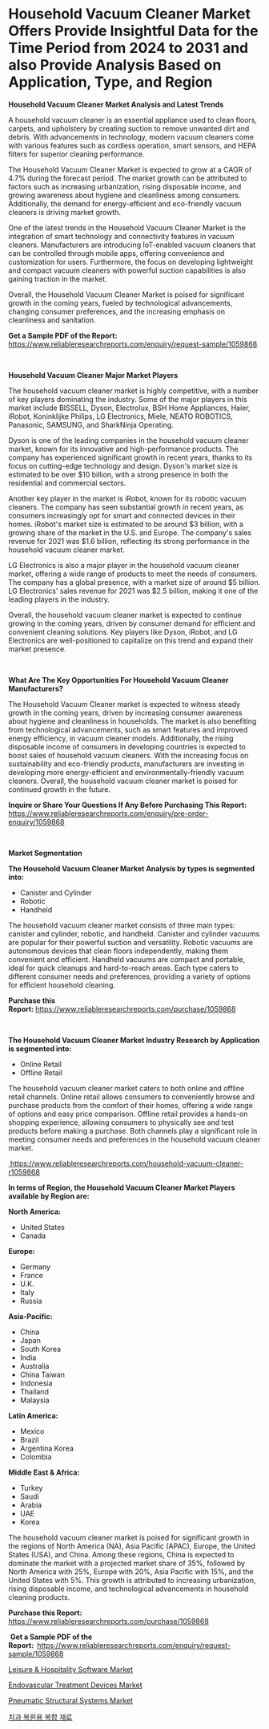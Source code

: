 <p><h1>Household Vacuum Cleaner Market Offers Provide Insightful Data for the Time Period from 2024 to 2031 and also Provide Analysis Based on Application, Type, and Region</h1></p><p><strong>Household Vacuum Cleaner Market Analysis and Latest Trends</strong></p>
<p><p>A household vacuum cleaner is an essential appliance used to clean floors, carpets, and upholstery by creating suction to remove unwanted dirt and debris. With advancements in technology, modern vacuum cleaners come with various features such as cordless operation, smart sensors, and HEPA filters for superior cleaning performance.</p><p>The Household Vacuum Cleaner Market is expected to grow at a CAGR of 4.7% during the forecast period. The market growth can be attributed to factors such as increasing urbanization, rising disposable income, and growing awareness about hygiene and cleanliness among consumers. Additionally, the demand for energy-efficient and eco-friendly vacuum cleaners is driving market growth.</p><p>One of the latest trends in the Household Vacuum Cleaner Market is the integration of smart technology and connectivity features in vacuum cleaners. Manufacturers are introducing IoT-enabled vacuum cleaners that can be controlled through mobile apps, offering convenience and customization for users. Furthermore, the focus on developing lightweight and compact vacuum cleaners with powerful suction capabilities is also gaining traction in the market.</p><p>Overall, the Household Vacuum Cleaner Market is poised for significant growth in the coming years, fueled by technological advancements, changing consumer preferences, and the increasing emphasis on cleanliness and sanitation.</p></p>
<p><strong>Get a Sample PDF of the Report:&nbsp;</strong> <a href="https://www.reliableresearchreports.com/enquiry/request-sample/1059868">https://www.reliableresearchreports.com/enquiry/request-sample/1059868</a></p>
<p>&nbsp;</p>
<p><strong>Household Vacuum Cleaner Major Market Players</strong></p>
<p><p>The household vacuum cleaner market is highly competitive, with a number of key players dominating the industry. Some of the major players in this market include BISSELL, Dyson, Electrolux, BSH Home Appliances, Haier, iRobot, Koninklijke Philips, LG Electronics, Miele, NEATO ROBOTICS, Panasonic, SAMSUNG, and SharkNinja Operating.</p><p>Dyson is one of the leading companies in the household vacuum cleaner market, known for its innovative and high-performance products. The company has experienced significant growth in recent years, thanks to its focus on cutting-edge technology and design. Dyson's market size is estimated to be over $10 billion, with a strong presence in both the residential and commercial sectors.</p><p>Another key player in the market is iRobot, known for its robotic vacuum cleaners. The company has seen substantial growth in recent years, as consumers increasingly opt for smart and connected devices in their homes. iRobot's market size is estimated to be around $3 billion, with a growing share of the market in the U.S. and Europe. The company's sales revenue for 2021 was $1.6 billion, reflecting its strong performance in the household vacuum cleaner market.</p><p>LG Electronics is also a major player in the household vacuum cleaner market, offering a wide range of products to meet the needs of consumers. The company has a global presence, with a market size of around $5 billion. LG Electronics' sales revenue for 2021 was $2.5 billion, making it one of the leading players in the industry.</p><p>Overall, the household vacuum cleaner market is expected to continue growing in the coming years, driven by consumer demand for efficient and convenient cleaning solutions. Key players like Dyson, iRobot, and LG Electronics are well-positioned to capitalize on this trend and expand their market presence.</p></p>
<p>&nbsp;</p>
<p><strong>What Are The Key Opportunities For Household Vacuum Cleaner Manufacturers?</strong></p>
<p><p>The Household Vacuum Cleaner market is expected to witness steady growth in the coming years, driven by increasing consumer awareness about hygiene and cleanliness in households. The market is also benefiting from technological advancements, such as smart features and improved energy efficiency, in vacuum cleaner models. Additionally, the rising disposable income of consumers in developing countries is expected to boost sales of household vacuum cleaners. With the increasing focus on sustainability and eco-friendly products, manufacturers are investing in developing more energy-efficient and environmentally-friendly vacuum cleaners. Overall, the household vacuum cleaner market is poised for continued growth in the future.</p></p>
<p><strong>Inquire or Share Your Questions If Any Before Purchasing This Report:</strong> <a href="https://www.reliableresearchreports.com/enquiry/pre-order-enquiry/1059868">https://www.reliableresearchreports.com/enquiry/pre-order-enquiry/1059868</a></p>
<p>&nbsp;</p>
<p><strong>Market Segmentation</strong></p>
<p><strong>The Household Vacuum Cleaner Market Analysis by types is segmented into:</strong></p>
<p><ul><li>Canister and Cylinder</li><li>Robotic</li><li>Handheld</li></ul></p>
<p><p>The household vacuum cleaner market consists of three main types: canister and cylinder, robotic, and handheld. Canister and cylinder vacuums are popular for their powerful suction and versatility. Robotic vacuums are autonomous devices that clean floors independently, making them convenient and efficient. Handheld vacuums are compact and portable, ideal for quick cleanups and hard-to-reach areas. Each type caters to different consumer needs and preferences, providing a variety of options for efficient household cleaning.</p></p>
<p><strong>Purchase this Report:&nbsp;</strong><a href="https://www.reliableresearchreports.com/purchase/1059868">https://www.reliableresearchreports.com/purchase/1059868</a></p>
<p>&nbsp;</p>
<p><strong>The Household Vacuum Cleaner Market Industry Research by Application is segmented into:</strong></p>
<p><ul><li>Online Retail</li><li>Offline Retail</li></ul></p>
<p><p>The household vacuum cleaner market caters to both online and offline retail channels. Online retail allows consumers to conveniently browse and purchase products from the comfort of their homes, offering a wide range of options and easy price comparison. Offline retail provides a hands-on shopping experience, allowing consumers to physically see and test products before making a purchase. Both channels play a significant role in meeting consumer needs and preferences in the household vacuum cleaner market.</p></p>
<p><a href="https://www.reliableresearchreports.com/household-vacuum-cleaner-r1059868">&nbsp;https://www.reliableresearchreports.com/household-vacuum-cleaner-r1059868</a></p>
<p><strong>In terms of Region, the Household Vacuum Cleaner Market Players available by Region are:</strong></p>
<p>
    <p> <strong> North America: </strong>
        <ul>
            <li>United States</li>
            <li>Canada</li>
        </ul>
        </p> 
    <p> <strong> Europe: </strong>
        <ul>
            <li>Germany</li>
            <li>France</li>
            <li>U.K.</li>
            <li>Italy</li>
            <li>Russia</li>
        </ul>
        </p> 
    <p> <strong> Asia-Pacific: </strong>
        <ul>
            <li>China</li>
            <li>Japan</li>
            <li>South Korea</li>
            <li>India</li>
            <li>Australia</li>
            <li>China Taiwan</li>
            <li>Indonesia</li>
            <li>Thailand</li>
            <li>Malaysia</li>
        </ul>
        </p> 
    <p> <strong> Latin America: </strong>
        <ul>
            <li>Mexico</li>
            <li>Brazil</li>
            <li>Argentina Korea</li>
            <li>Colombia</li>
        </ul>
        </p> 
    <p> <strong> Middle East & Africa: </strong>
        <ul>
            <li>Turkey</li>
            <li>Saudi</li>
            <li>Arabia</li>
            <li>UAE</li>
            <li>Korea</li>
        </ul>
    </p>
    </p>
<p><p>The household vacuum cleaner market is poised for significant growth in the regions of North America (NA), Asia Pacific (APAC), Europe, the United States (USA), and China. Among these regions, China is expected to dominate the market with a projected market share of 35%, followed by North America with 25%, Europe with 20%, Asia Pacific with 15%, and the United States with 5%. This growth is attributed to increasing urbanization, rising disposable income, and technological advancements in household cleaning products.</p></p>
<p><strong>Purchase this Report: </strong><a href="https://www.reliableresearchreports.com/purchase/1059868">https://www.reliableresearchreports.com/purchase/1059868</a></p>
<p>&nbsp;<strong>Get a Sample PDF of the Report:&nbsp;&nbsp;</strong><a href="https://www.reliableresearchreports.com/enquiry/request-sample/1059868">https://www.reliableresearchreports.com/enquiry/request-sample/1059868</a></p>
<p><strong></strong></p>
<p><p><a href="https://medium.com/@jewelmohr52/leisure-hospitality-software-market-forecast-global-market-trends-and-analysis-from-2024-to-2031-7b11755d0bdc">Leisure & Hospitality Software Market</a></p><p><a href="https://github.com/wybrqqeb6/Market-Research-Report-List-1/blob/main/endovascular-treatment-devices-market.md">Endovascular Treatment Devices Market</a></p><p><a href="https://medium.com/@tiannaorton6767/comprehensive-analysis-of-the-global-pneumatic-structural-systems-market-growth-trends-market-bc9eb0832b51">Pneumatic Structural Systems Market</a></p><p><a href="https://github.com/TobyKub4685/Market-Research-Report-List-2/blob/main/3811780126187.md">치과 복원용 복합 재료</a></p></p>